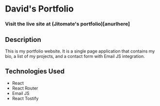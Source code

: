 # David's Portfolio
### Visit the live site at (Jitomate's portfolio)[anurlhere]
## Description
This is my portfolio website. It is a single page application that contains my bio, a list of my projects, and a contact form with Email JS integration.
## Technologies Used
- React
- React Router
- Email JS
- React Tostify

